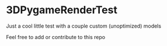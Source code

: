 # 3DPygameRenderTest
Just a cool little test with a couple custom (unoptimized) models

Feel free to add or contribute to this repo

